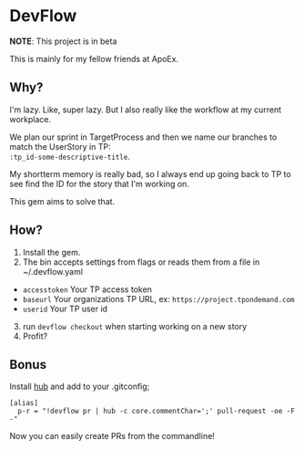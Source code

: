 # DevFlow
__NOTE__: This project is in beta

This is mainly for my fellow friends at ApoEx.

## Why?
I'm lazy. Like, super lazy. But I also really like the workflow at my current
workplace.

We plan our sprint in TargetProcess and then we name our branches to match the
UserStory in TP:  
`:tp_id-some-descriptive-title`.  

My shortterm memory is really bad, so I always end up going back to TP to see
find the ID for the story that I'm working on.  

This gem aims to solve that.

## How?
1. Install the gem.
2. The bin accepts settings from flags or reads them from a file in ~/.devflow.yaml
  * `accesstoken` Your TP access token
  * `baseurl` Your organizations TP URL, ex: `https://project.tpondemand.com`
  * `userid` Your TP user id
3. run `devflow checkout` when starting working on a new story
4. Profit?

## Bonus
Install [hub](https://github.com/github/hub) and add to your .gitconfig;
```
[alias]
  p-r = "!devflow pr | hub -c core.commentChar=';' pull-request -oe -F -"
```
Now you can easily create PRs from the commandline!
